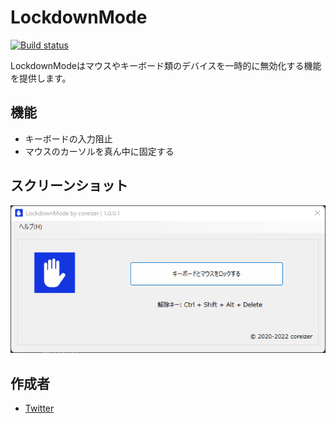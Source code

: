 # LockdownMode
[![Build status](https://ci.appveyor.com/api/projects/status/m1swbs685ntqw01w?svg=true)](https://ci.appveyor.com/project/coreizer/lockdownmode)

LockdownModeはマウスやキーボード類のデバイスを一時的に無効化する機能を提供します。

## 機能
- キーボードの入力阻止
- マウスのカーソルを真ん中に固定する

## スクリーンショット
![ScreenShot](./docs/screenshot.png)

## 作成者
- [Twitter](https://www.twitter.com/coreizer)